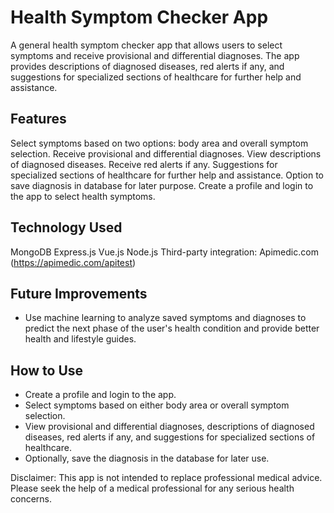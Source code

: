 # Health Symptom Checker App
A general health symptom checker app that allows users to select symptoms and receive provisional and differential diagnoses. The app provides descriptions of diagnosed diseases, red alerts if any, and suggestions for specialized sections of healthcare for further help and assistance.

## Features
Select symptoms based on two options: body area and overall symptom selection.
Receive provisional and differential diagnoses.
View descriptions of diagnosed diseases.
Receive red alerts if any.
Suggestions for specialized sections of healthcare for further help and assistance.
Option to save diagnosis in database for later purpose.
Create a profile and login to the app to select health symptoms.
## Technology Used
MongoDB
Express.js
Vue.js
Node.js
Third-party integration: Apimedic.com (https://apimedic.com/apitest)
## Future Improvements
- Use machine learning to analyze saved symptoms and diagnoses to predict the next phase of the user's health condition and provide better health and lifestyle guides.
## How to Use
- Create a profile and login to the app.
- Select symptoms based on either body area or overall symptom selection.
- View provisional and differential diagnoses, descriptions of diagnosed diseases, red alerts if any, and suggestions for specialized sections of healthcare.
- Optionally, save the diagnosis in the database for later use.

Disclaimer: This app is not intended to replace professional medical advice. Please seek the help of a medical professional for any serious health concerns.
